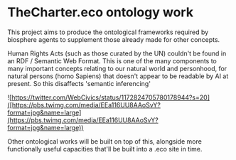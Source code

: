 # TheCharter.eco ontology work

This project aims to produce the ontological frameworks required by biosphere agents to supplement those already made for other concepts.

Human Rights Acts (such as those curated by the UN) couldn't be found in an RDF / Semantic Web Format.  This is one of the many components to many important concepts relating to our natural world and personhood, for natural persons (homo Sapiens) that doesn't appear to be readable by AI at present.   So this disaffects 'semantic inferencing'

![https://twitter.com/WebCivics/status/1172824705780178944?s=20]([https://pbs.twimg.com/media/EEa116UU8AAoSvY?format=jpg&name=large](https://pbs.twimg.com/media/EEa116UU8AAoSvY?format=jpg&name=large))

Other ontological works will be built on top of this, alongside more functionally useful capacities that'll be built into a .eco site in time.
